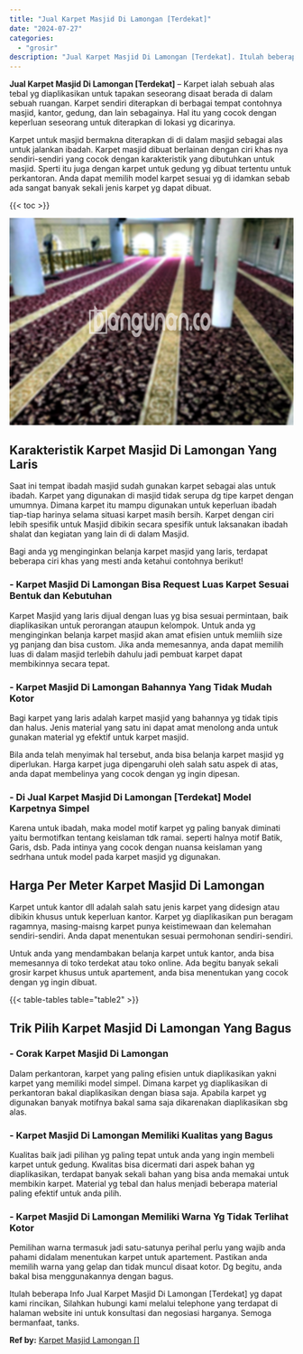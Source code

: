 ```yaml
---
title: "Jual Karpet Masjid Di Lamongan [Terdekat]"
date: "2024-07-27"
categories: 
  - "grosir"
description: "Jual Karpet Masjid Di Lamongan [Terdekat]. Itulah beberapa Info Jual Karpet Masjid Di Lamongan [Terdekat] yg dapat kami rincikan, Silahkan hubungi kami mel..."
---
```


**Jual Karpet Masjid Di Lamongan \[Terdekat\]** – Karpet ialah sebuah alas tebal yg diaplikasikan untuk tapakan seseorang disaat berada di dalam sebuah ruangan. Karpet sendiri diterapkan di berbagai tempat contohnya masjid, kantor, gedung, dan lain sebagainya. Hal itu yang cocok dengan keperluan seseorang untuk diterapkan di lokasi yg dicarinya.

Karpet untuk masjid bermakna diterapkan di di dalam masjid sebagai alas untuk jalankan ibadah. Karpet masjid dibuat berlainan dengan ciri khas nya sendiri-sendiri yang cocok dengan karakteristik yang dibutuhkan untuk masjid. Sperti itu juga dengan karpet untuk gedung yg dibuat tertentu untuk perkantoran. Anda dapat memilih model karpet sesuai yg di idamkan sebab ada sangat banyak sekali jenis karpet yg dapat dibuat.

{{< toc >}}

![Jual Karpet Masjid Di Lamongan [Terdekat]](/images/grosir-karpet-murah-79.png)

## Karakteristik Karpet Masjid Di Lamongan Yang Laris

Saat ini tempat ibadah masjid sudah gunakan karpet sebagai alas untuk ibadah. Karpet yang digunakan di masjid tidak serupa dg tipe karpet dengan umumnya. Dimana karpet itu mampu digunakan untuk keperluan ibadah tiap-tiap harinya selama situasi karpet masih bersih. Karpet dengan ciri lebih spesifik untuk Masjid dibikin secara spesifik untuk laksanakan ibadah shalat dan kegiatan yang lain di di dalam Masjid.

Bagi anda yg menginginkan belanja karpet masjid yang laris, terdapat beberapa ciri khas yang mesti anda ketahui contohnya berikut!

### \- Karpet Masjid Di Lamongan Bisa Request Luas Karpet Sesuai Bentuk dan Kebutuhan

Karpet Masjid yang laris dijual dengan luas yg bisa sesuai permintaan, baik diaplikasikan untuk perorangan ataupun kelompok. Untuk anda yg menginginkan belanja karpet masjid akan amat efisien untuk memliih size yg panjang dan bisa custom. Jika anda memesannya, anda dapat memilih luas di dalam masjid terlebih dahulu jadi pembuat karpet dapat membikinnya secara tepat.

### \- Karpet Masjid Di Lamongan Bahannya Yang Tidak Mudah Kotor

Bagi karpet yang laris adalah karpet masjid yang bahannya yg tidak tipis dan halus. Jenis material yang satu ini dapat amat menolong anda untuk gunakan material yg efektif untuk karpet masjid.

Bila anda telah menyimak hal tersebut, anda bisa belanja karpet masjid yg diperlukan. Harga karpet juga dipengaruhi oleh salah satu aspek di atas, anda dapat membelinya yang cocok dengan yg ingin dipesan.

### \- Di Jual Karpet Masjid Di Lamongan \[Terdekat\] Model Karpetnya Simpel

Karena untuk ibadah, maka model motif karpet yg paling banyak diminati yaitu bermotifkan tentang keislaman tdk ramai. seperti halnya motif Batik, Garis, dsb. Pada intinya yang cocok dengan nuansa keislaman yang sedrhana untuk model pada karpet masjid yg digunakan.

## Harga Per Meter Karpet Masjid Di Lamongan

Karpet untuk kantor dll adalah salah satu jenis karpet yang didesign atau dibikin khusus untuk keperluan kantor. Karpet yg diaplikasikan pun beragam ragamnya, masing-maisng karpet punya keistimewaan dan kelemahan sendiri-sendiri. Anda dapat menentukan sesuai permohonan sendiri-sendiri.

Untuk anda yang mendambakan belanja karpet untuk kantor, anda bisa memesannya di toko terdekat atau toko online. Ada begitu banyak sekali grosir karpet khusus untuk apartement, anda bisa menentukan yang cocok dengan yg ingin dibuat.

{{< table-tables table="table2" >}}

## Trik Pilih Karpet Masjid Di Lamongan Yang Bagus

### \- Corak Karpet Masjid Di Lamongan

Dalam perkantoran, karpet yang paling efisien untuk diaplikasikan yakni karpet yang memiliki model simpel. Dimana karpet yg diaplikasikan di perkantoran bakal diaplikasikan dengan biasa saja. Apabila karpet yg digunakan banyak motifnya bakal sama saja dikarenakan diaplikasikan sbg alas.

### \- Karpet Masjid Di Lamongan Memiliki Kualitas yang Bagus

Kualitas baik jadi pilihan yg paling tepat untuk anda yang ingin membeli karpet untuk gedung. Kwalitas bisa dicermati dari aspek bahan yg diaplikasikan, terdapat banyak sekali bahan yang bisa anda memakai untuk membikin karpet. Material yg tebal dan halus menjadi beberapa material paling efektif untuk anda pilih.

### \- Karpet Masjid Di Lamongan Memiliki Warna Yg Tidak Terlihat Kotor

Pemilihan warna termasuk jadi satu-satunya perihal perlu yang wajib anda pahami didalam menentukan karpet untuk apartement. Pastikan anda memilih warna yang gelap dan tidak muncul disaat kotor. Dg begitu, anda bakal bisa menggunakannya dengan bagus.

Itulah beberapa Info Jual Karpet Masjid Di Lamongan \[Terdekat\] yg dapat kami rincikan, Silahkan hubungi kami melalui telephone yang terdapat di halaman website ini untuk konsultasi dan negosiasi harganya. Semoga bermanfaat, tanks.

**Ref by:**  [Karpet Masjid Lamongan []](https://id.wikipedia.org/wiki/Karpet)

